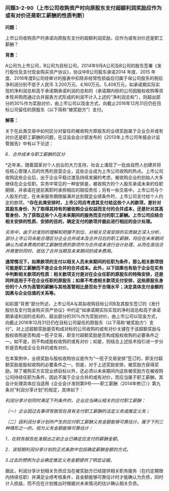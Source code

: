 ### 问题3-2-90（上市公司收购资产时向原股东支付超额利润奖励应作为或有对价还是职工薪酬的性质判断）

**问题：**

上市公司收购资产时承诺向原股东支付的超额利润奖励，应作为或有对价还是职工薪酬？

**背景：**

A公司为上市公司，B公司为目标公司，2014年9月A公司及B公司的股东签署《发行股份及支付现金购买资产协议》，协议中B公司股东承诺2014
年度、2015
年度、2016年度B公司经审计的报表中扣除非经常性损益后归属于母公司股东的税后净利润分别不低于人民币
3,200万元、4,160万元、5,408万元，如承诺期实际实现的净利润总和高于承诺期承诺利润的总和的（承诺期内标的公司因股权收购等资本性并购而通过合并报表方式形成的利润不计入上述的“净利润总和”），则超出部分的30%作为奖励对价，由上市公司以现金方式，向截止2016年12月31日仍在目标公司留任的原股东（以下简称“被奖励方”）支付。

**解答：**

关于在此类交易中如何区分对留任的被收购方原股东的业绩奖励属于企业合并或有对价还是职工薪酬的问题，在证监会会计部发布的《2013年上市公司年报会计监管报告》中有以下论述：

*6．合并成本与职工薪酬的区分*

*近年来，随着国家对个人创业的大力支持，社会上涌现了一批由自然人创建并担任核心管理人员的优秀的民营企业，这些企业成为上市公司收购的热点。上市公司收购这些企业后，出于企业平稳过渡及持续发展的考虑，被收购企业的创始人大多继续在企业任职。实务中常见的一种安排是，被收购方的个人股东承诺未来的任职期限，并承诺在提前离职时承担相应的赔偿责任；另有一些交易中，上市公司与个人股东约定，在未来服务期限届满并达到既定业绩条件时，上市公司支付给个人约定的款项。***存在此类安排时，上市公司应考虑其支付给这些个人的款项，是针对其股东身份、为了取得其持有的被收购企业权益而支付的合并成本，还是针对其高管身份、为了获取这些个人在未来期间的服务而支付的职工薪酬。上市公司应结合相关安排的性质、安排的目的，确定支付的款项并据此进行相应的会计处理。**

*实务中，由于对准则的理解和把握不到位、对相关交易安排的实质缺乏深入分析，部分上市公司未能合理区分企业合并成本及合并日后的职工薪酬，将应在未来期间确认为成本费用的职工薪酬性质的款项作为合并成本进行会计处理，从而在高估合并商誉的同时，低估了合并当期及未来期间的成本费用。*

**通常情况下，如果款项的支付以相关人员未来期间的任职为条件，那么相关款项很可能是职工薪酬而不是企业合并的合并成本。此外，以下因素也有助于企业在实务中判断相关款项的性质：相关款项支付是对在企业任职的原股东的特殊安排，还是同样适用于不在企业任职的原股东；如果不考虑相关款项支付安排，这些原股东身份的个人作为高管的薪酬与其他高管相比是否处于合理水平；决定具体支付金额的因素与企业估值的关系等。**

如前面“背景”部分所述，上市公司A与其拟收购目标公司B及其股东签订的《发行股份及支付现金购买资产协议》中约定“如承诺期实际实现的净利润总和高于承诺期承诺利润的总和的，超出部分的30%作为奖励对价，由上市公司以现金方式，向截止2016年12月31日仍在目标公司留任的原股东（以下简称‘被奖励方’）支付”。对上述超额奖励是否构成对标的公司收购的或有对价关键在于该超额奖励与股权收购是否构成一揽子交易，即支付超额奖励是否构成股权收购的必要条件之一。如不是，则不构成股权收购的或有对价；如是，则结合上述技术指引进一步分析是否构成企业合并的或有对价。

在本案例中，业绩奖励与股权收购协议是作为“一揽子交易安排”签订的，即支付超额奖励是股权收购的必要条件之一。但是，对于上述奖励安排，被奖励方获得奖励，除了被购买方实现业绩目标以外，还必须以未来期间内这些被奖励方在被收购公司持续任职为条件，因此不属于企业合并的或有对价，而应当属于职工薪酬，其会计处理具体应当适用《企业会计准则第9号——职工薪酬（2014年修订）》第九条对“利润分享计划”的规定，具体如下：

*利润分享计划同时满足下列条件的，企业应当确认相关的应付职工薪酬：*

*（一）企业因过去事项导致现在具有支付职工薪酬的法定义务或推定义务；*

*（二）因利润分享计划所产生的应付职工薪酬义务金额能够可靠估计。属于下列三种情形之一的，视为义务金额能够可靠估计：*

*1．在财务报告批准报出之前企业已确定应支付的薪酬金额。*

*2．该短期利润分享计划的正式条款中包括确定薪酬金额的方式。*

*3.过去的惯例为企业确定推定义务金额提供了明显证据。*

据此，利润分享计划相关负债应当在被奖励方已经提供相关职务服务（在约定期限内持续任职）并满足业绩考核条件，且金额能够可靠估计时才能确认为负债，同时计入损益，而不应在计划推出时根据对未来情况的估计确认相关负债。